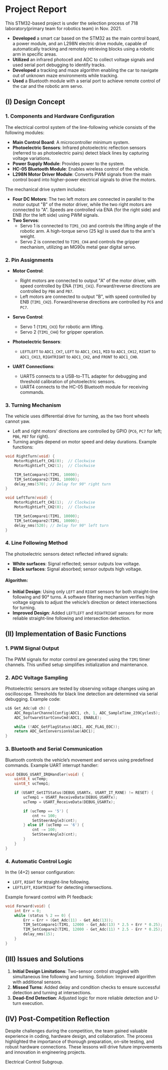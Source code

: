 # Project Report
This STM32-based project is under the selection process of 718 laboratory(primary team for robotics team) in Nov. 2021.
- **Developed** a smart car based on the STM32 as the main control board, a power module, and an L298N electric drive module, capable of automatically tracking and remotely retrieving blocks using a robotic arm in specific areas.
- **Utilized** an infrared photocell and ADC to collect voltage signals and used serial port debugging to identify tracks.
- **Developed** a tracking and maze algorithm enabling the car to navigate out of unknown maze environments while tracking.
- **Used** a Bluetooth module with a serial port to achieve remote control of the car and the robotic arm servo.

## (I) Design Concept

### 1. Components and Hardware Configuration
The electrical control system of the line-following vehicle consists of the following modules: 
- **Main Control Board**: A microcontroller minimum system.
- **Photoelectric Sensors**: Infrared photoelectric reflection sensors (referred to as photoelectric pairs) detect black lines by capturing voltage variations.
- **Power Supply Module**: Provides power to the system.
- **HC-05 Bluetooth Module**: Enables wireless control of the vehicle.
- **L298N Motor Driver Module**: Converts PWM signals from the main control board into higher-power electrical signals to drive the motors.

The mechanical drive system includes:
- **Four DC Motors**: The two left motors are connected in parallel to the motor output "B" of the motor driver, while the two right motors are connected to "A". Speeds are controlled via ENA (for the right side) and ENB (for the left side) using PWM signals.
- **Two Servos**: 
  - Servo 1 is connected to `TIM1_CH3` and controls the lifting angle of the robotic arm. A high-torque servo (25 kg) is used due to the arm's weight.
  - Servo 2 is connected to `TIM1_CH4` and controls the gripper mechanism, utilizing an MG90s metal gear digital servo.

### 2. Pin Assignments
- **Motor Control**: 
  - Right motors are connected to output "A" of the motor driver, with speed controlled by ENA (`TIM1_CH1`). Forward/reverse directions are controlled by `PB6` and `PB7`. 
  - Left motors are connected to output "B", with speed controlled by ENB (`TIM1_CH2`). Forward/reverse directions are controlled by `PC6` and `PC7`.

- **Servo Control**: 
  - Servo 1 (`TIM1_CH3`) for robotic arm lifting.
  - Servo 2 (`TIM1_CH4`) for gripper operation.

- **Photoelectric Sensors**: 
  - `LEFTLEFT` to `ADC1_CH7`, `LEFT` to `ADC1_CH11`, `MID` to `ADC1_CH12`, `RIGHT` to `ADC1_CH13`, `RIGHTRIGHT` to `ADC1_CH2`, and `FRONT` to `ADC1_CH0`.

- **UART Connections**: 
  - UART5 connects to a USB-to-TTL adapter for debugging and threshold calibration of photoelectric sensors.
  - UART4 connects to the HC-05 Bluetooth module for receiving commands.

### 3. Turning Mechanism
The vehicle uses differential drive for turning, as the two front wheels cannot yaw. 
- Left and right motors' directions are controlled by GPIO (`PC6`, `PC7` for left; `PB6`, `PB7` for right).
- Turning angles depend on motor speed and delay durations. Example functions:

```c
void RightTurn(void) {
    MotorRightLeft_CH1(0);  // Clockwise
    MotorRightLeft_CH2(1);  // Clockwise

    TIM_SetCompare1(TIM1, 10000);
    TIM_SetCompare2(TIM1, 10000);
    delay_nms(570); // Delay for 90° right turn
}

void LeftTurn(void) {
    MotorRightLeft_CH1(1);  // Clockwise
    MotorRightLeft_CH2(0);  // Clockwise

    TIM_SetCompare1(TIM1, 10000);
    TIM_SetCompare2(TIM1, 10000);
    delay_nms(520); // Delay for 90° left turn
}
```

### 4. Line Following Method
The photoelectric sensors detect reflected infrared signals:
- **White surfaces**: Signal reflected; sensor outputs low voltage.
- **Black surfaces**: Signal absorbed; sensor outputs high voltage.

#### Algorithm:
- **Initial Design**: Using only `LEFT` and `RIGHT` sensors for both straight-line following and 90° turns. A software filtering mechanism verifies high voltage signals to adjust the vehicle’s direction or detect intersections for turning.
- **Improved Design**: Added `LEFTLEFT` and `RIGHTRIGHT` sensors for more reliable straight-line following and intersection detection.

## (II) Implementation of Basic Functions

### 1. PWM Signal Output
The PWM signals for motor control are generated using the `TIM1` timer channels. This unified setup simplifies initialization and maintenance.

### 2. ADC Voltage Sampling
Photoelectric sensors are tested by observing voltage changes using an oscilloscope. Thresholds for black line detection are determined via serial debugging. Example code:

```c
u16 Get_Adc(u8 ch) {
    ADC_RegularChannelConfig(ADC1, ch, 1, ADC_SampleTime_239Cycles5);
    ADC_SoftwareStartConvCmd(ADC1, ENABLE);

    while (!ADC_GetFlagStatus(ADC1, ADC_FLAG_EOC));
    return ADC_GetConversionValue(ADC1);
}
```

### 3. Bluetooth and Serial Communication
Bluetooth controls the vehicle’s movement and servos using predefined commands. Example UART interrupt handler:

```c
void DEBUG_USART_IRQHandler(void) {
    uint8_t ucTemp;
    uint8_t ucTemp1;

    if (USART_GetITStatus(DEBUG_USARTx, USART_IT_RXNE) != RESET) {
        ucTemp1 = USART_ReceiveData(DEBUG_USARTx);
        ucTemp = USART_ReceiveData(DEBUG_USARTx);

        if (ucTemp == '5') {
            cnt += 100;
            SetSteerAngle3(cnt);
        } else if (ucTemp == '6') {
            cnt -= 100;
            SetSteerAngle3(cnt);
        }
    }
}
```

### 4. Automatic Control Logic
In the (4+2) sensor configuration:
- `LEFT`, `RIGHT` for straight-line following.
- `LEFTLEFT`, `RIGHTRIGHT` for detecting intersections.

Example forward control with PI feedback:

```c
void Forward(void) {
    int Err = 0;
    while (status % 2 == 0) {
        Err = Err + (Get_Adc(11) - Get_Adc(13));
        TIM_SetCompare1(TIM1, 12000 - Get_Adc(13) * 2.5 + Err * 0.25);
        TIM_SetCompare2(TIM1, 12000 - Get_Adc(11) * 2.5 - Err * 0.25);
        delay_nms(15);
    }
}
```

## (III) Issues and Solutions

1. **Initial Design Limitations**: Two-sensor control struggled with simultaneous line following and turning. Solution: Improved algorithm with additional sensors.
2. **Missed Turns**: Added delay and condition checks to ensure successful detection and turning at intersections.
3. **Dead-End Detection**: Adjusted logic for more reliable detection and U-turn execution.

## (IV) Post-Competition Reflection

Despite challenges during the competition, the team gained valuable experience in coding, hardware design, and collaboration. The process highlighted the importance of thorough preparation, on-site testing, and robust hardware connections. These lessons will drive future improvements and innovation in engineering projects.


Electrical Control Subgroup.
